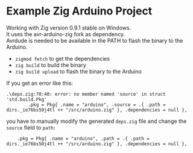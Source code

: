 # Example Zig Arduino Project

Working with Zig version 0.9.1 stable on Windows.\
It uses the avr-arduino-zig fork as dependency.\
Avrdude is needed to be available in the PATH to flash the binary to the Arduino.

- `zigmod fetch` to get the dependencies
- `zig build` to build the binary
- `zig build upload` to flash the binary to the Arduino

If you get an error like this:
```
.\deps.zig:70:40: error: no member named 'source' in struct 'std.build.Pkg'
        .pkg = Pkg{ .name = "arduino", .source = .{ .path = dirs._ie76bs50j4tl ++ "/src/arduino.zig" }, .dependencies = null },
```
you have to manually modify the generated `deps.zig` file and change the `source` field to `path`:
```
    .pkg = Pkg{ .name = "arduino", .path = .{ .path = dirs._ie76bs50j4tl ++ "/src/arduino.zig" }, .dependencies = null },
```